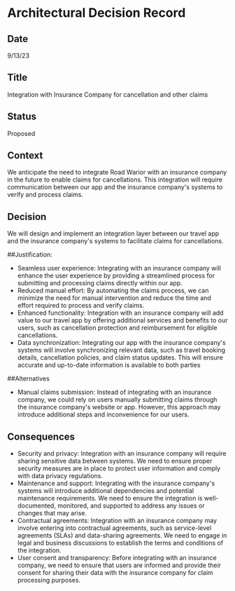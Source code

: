 # Architectural Decision Record
## Date
9/13/23 

## Title
Integration with Insurance Company for cancellation and other claims

## Status
Proposed 

## Context 
We anticipate the need to integrate Road Warior with an insurance company in the future to enable claims for cancellations. This integration will require communication between our app and the insurance company's systems to verify and process claims.

## Decision
We will design and implement an integration layer between our travel app and the insurance company's systems to facilitate claims for cancellations. 

##Justification: 
- Seamless user experience: Integrating with an insurance company will enhance the user experience by providing a streamlined process for submitting and processing claims directly within our app. 
- Reduced manual effort: By automating the claims process, we can minimize the need for manual intervention and reduce the time and effort required to process and verify claims. 
- Enhanced functionality: Integration with an insurance company will add value to our travel app by offering additional services and benefits to our users, such as cancellation protection and reimbursement for eligible cancellations. 
- Data synchronization: Integrating our app with the insurance company's systems will involve synchronizing relevant data, such as travel booking details, cancellation policies, and claim status updates. This will ensure accurate and up-to-date information is available to both parties 

##Alternatives
- Manual claims submission: Instead of integrating with an insurance company, we could rely on users manually submitting claims through the insurance company's website or app. However, this approach may introduce additional steps and inconvenience for our users. 

## Consequences
- Security and privacy: Integration with an insurance company will require sharing sensitive data between systems. We need to ensure proper security measures are in place to protect user information and comply with data privacy regulations. 
- Maintenance and support: Integrating with the insurance company's systems will introduce additional dependencies and potential maintenance requirements. We need to ensure the integration is well-documented, monitored, and supported to address any issues or changes that may arise. 
- Contractual agreements: Integration with an insurance company may involve entering into contractual agreements, such as service-level agreements (SLAs) and data-sharing agreements. We need to engage in legal and business discussions to establish the terms and conditions of the integration.
- User consent and transparency: Before integrating with an insurance company, we need to ensure that users are informed and provide their consent for sharing their data with the insurance company for claim processing purposes. 